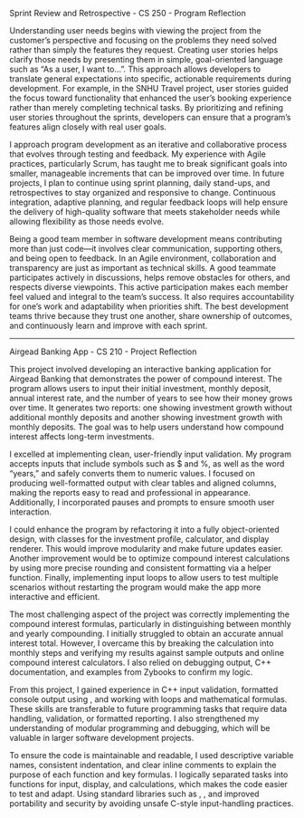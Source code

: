 Sprint Review and Retrospective - CS 250 - Program Reflection

Understanding user needs begins with viewing the project from the customer’s perspective and focusing on the problems they need solved rather than simply the features they request. Creating user stories helps clarify those needs by presenting them in simple, goal-oriented language such as “As a user, I want to…”. This approach allows developers to translate general expectations into specific, actionable requirements during development. For example, in the SNHU Travel project, user stories guided the focus toward functionality that enhanced the user’s booking experience rather than merely completing technical tasks. By prioritizing and refining user stories throughout the sprints, developers can ensure that a program’s features align closely with real user goals.

I approach program development as an iterative and collaborative process that evolves through testing and feedback. My experience with Agile practices, particularly Scrum, has taught me to break significant goals into smaller, manageable increments that can be improved over time. In future projects, I plan to continue using sprint planning, daily stand-ups, and retrospectives to stay organized and responsive to change. Continuous integration, adaptive planning, and regular feedback loops will help ensure the delivery of high-quality software that meets stakeholder needs while allowing flexibility as those needs evolve.

Being a good team member in software development means contributing more than just code—it involves clear communication, supporting others, and being open to feedback. In an Agile environment, collaboration and transparency are just as important as technical skills. A good teammate participates actively in discussions, helps remove obstacles for others, and respects diverse viewpoints. This active participation makes each member feel valued and integral to the team’s success. It also requires accountability for one’s work and adaptability when priorities shift. The best development teams thrive because they trust one another, share ownership of outcomes, and continuously learn and improve with each sprint.

----------------------------------------------------------------------------------------------------------------------------------------------------------------------------------------------------------------------------------------------------------------------------------
Airgead Banking App - CS 210 - Project Reflection

This project involved developing an interactive banking application for Airgead Banking that demonstrates the power of compound interest. The program allows users to input their initial investment, monthly deposit, annual interest rate, and the number of years to see how their money grows over time. It generates two reports: one showing investment growth without additional monthly deposits and another showing investment growth with monthly deposits. The goal was to help users understand how compound interest affects long-term investments.

I excelled at implementing clean, user-friendly input validation. My program accepts inputs that include symbols such as $ and %, as well as the word “years,” and safely converts them to numeric values. I focused on producing well-formatted output with clear tables and aligned columns, making the reports easy to read and professional in appearance. Additionally, I incorporated pauses and prompts to ensure smooth user interaction.

I could enhance the program by refactoring it into a fully object-oriented design, with classes for the investment profile, calculator, and display renderer. This would improve modularity and make future updates easier. Another improvement would be to optimize compound interest calculations by using more precise rounding and consistent formatting via a helper function. Finally, implementing input loops to allow users to test multiple scenarios without restarting the program would make the app more interactive and efficient.

The most challenging aspect of the project was correctly implementing the compound interest formulas, particularly in distinguishing between monthly and yearly compounding. I initially struggled to obtain an accurate annual interest total. However, I overcame this by breaking the calculation into monthly steps and verifying my results against sample outputs and online compound interest calculators. I also relied on debugging output, C++ documentation, and examples from Zybooks to confirm my logic.

From this project, I gained experience in C++ input validation, formatted console output using <iomanip>, and working with loops and mathematical formulas. These skills are transferable to future programming tasks that require data handling, validation, or formatted reporting. I also strengthened my understanding of modular programming and debugging, which will be valuable in larger software development projects.

To ensure the code is maintainable and readable, I used descriptive variable names, consistent indentation, and clear inline comments to explain the purpose of each function and key formulas. I logically separated tasks into functions for input, display, and calculations, which makes the code easier to test and adapt. Using standard libraries such as <iomanip>, <string>, and <algorithm> improved portability and security by avoiding unsafe C-style input-handling practices.
